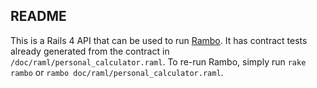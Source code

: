## README

This is a Rails 4 API that can be used to run [Rambo](https://github.com/danascheider/rambo). It has contract tests already generated from the contract in `/doc/raml/personal_calculator.raml`. To re-run Rambo, simply run `rake rambo` or `rambo doc/raml/personal_calculator.raml`.